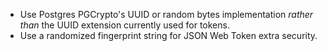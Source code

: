 - Use Postgres PGCrypto's UUID or random bytes implementation _rather than_ the UUID extension currently used for tokens.
- Use a randomized fingerprint string for JSON Web Token extra security.

